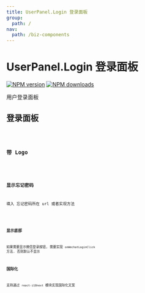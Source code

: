 ```yaml
---
title: UserPanel.Login 登录面板
group:
  path: /
nav:
  path: /biz-components
---
```


# UserPanel.Login 登录面板

[![NPM version][version-image]][version-url] [![NPM downloads][download-image]][download-url]

用户登录面板

[version-image]: http://img.shields.io/npm/v/@arvinxu/user-panel.svg?color=deepgreen&label=latest
[version-url]: http://npmjs.org/package/@arvinxu/user-panel
[download-image]: https://img.shields.io/npm/dm/@arvinxu/user-panel.svg
[download-url]: https://github.com/arvinxx/components/tree/master/packages/user-panel

## 登录面板

<code src='../demos/Login.tsx' />

### 带 Logo

<code src='../demos/LoginWithLogo.tsx' />

### 显示忘记密码

填入 忘记密码所在 url 或者实现方法

<code src='../demos/LoginWithForgotUrl.tsx' />

### 显示底部

如果需要显示微信登录按钮, 需要实现 `onWechatLoginClick` 方法. 否则默认不显示

### 国际化

支持通过 `react-i18next` 模块实现国际化文案

<code src='../demos/LoginI18n.tsx' />

<API src='./UserLogin.tsx'></API>
